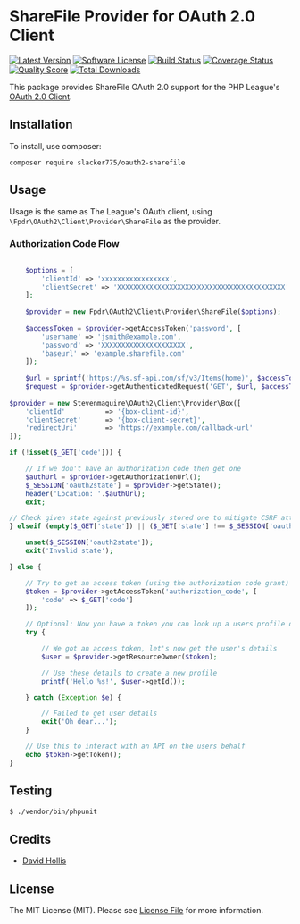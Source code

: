 # ShareFile Provider for OAuth 2.0 Client

[![Latest Version](https://img.shields.io/github/release/stevenmaguire/oauth2-box.svg?style=flat-square)](https://github.com/stevenmaguire/oauth2-box/releases)
[![Software License](https://img.shields.io/badge/license-MIT-brightgreen.svg?style=flat-square)](LICENSE.md)
[![Build Status](https://img.shields.io/travis/stevenmaguire/oauth2-box/master.svg?style=flat-square)](https://travis-ci.org/stevenmaguire/oauth2-box)
[![Coverage Status](https://img.shields.io/scrutinizer/coverage/g/stevenmaguire/oauth2-box.svg?style=flat-square)](https://scrutinizer-ci.com/g/stevenmaguire/oauth2-box/code-structure)
[![Quality Score](https://img.shields.io/scrutinizer/g/stevenmaguire/oauth2-box.svg?style=flat-square)](https://scrutinizer-ci.com/g/stevenmaguire/oauth2-box)
[![Total Downloads](https://img.shields.io/packagist/dt/stevenmaguire/oauth2-box.svg?style=flat-square)](https://packagist.org/packages/stevenmaguire/oauth2-box)

This package provides ShareFile OAuth 2.0 support for the PHP League's [OAuth 2.0 Client](https://github.com/thephpleague/oauth2-client).

## Installation

To install, use composer:

```
composer require slacker775/oauth2-sharefile
```

## Usage

Usage is the same as The League's OAuth client, using `\Fpdr\OAuth2\Client\Provider\ShareFile` as the provider.

### Authorization Code Flow

```php

    $options = [
        'clientId' => 'xxxxxxxxxxxxxxxxx',
        'clientSecret' => 'XXXXXXXXXXXXXXXXXXXXXXXXXXXXXXXXXXXXXXXXXX'
    ];
    
    $provider = new Fpdr\OAuth2\Client\Provider\ShareFile($options);
    
    $accessToken = $provider->getAccessToken('password', [
        'username' => 'jsmith@example.com',
        'password' => 'XXXXXXXXXXXXXXXXXXXXX',
        'baseurl' => 'example.sharefile.com'
    ]);
        
    $url = sprintf('https://%s.sf-api.com/sf/v3/Items(home)', $accessToken->getValues()['subdomain']);
    $request = $provider->getAuthenticatedRequest('GET', $url, $accessToken);
    
$provider = new Stevenmaguire\OAuth2\Client\Provider\Box([
    'clientId'          => '{box-client-id}',
    'clientSecret'      => '{box-client-secret}',
    'redirectUri'       => 'https://example.com/callback-url'
]);

if (!isset($_GET['code'])) {

    // If we don't have an authorization code then get one
    $authUrl = $provider->getAuthorizationUrl();
    $_SESSION['oauth2state'] = $provider->getState();
    header('Location: '.$authUrl);
    exit;

// Check given state against previously stored one to mitigate CSRF attack
} elseif (empty($_GET['state']) || ($_GET['state'] !== $_SESSION['oauth2state'])) {

    unset($_SESSION['oauth2state']);
    exit('Invalid state');

} else {

    // Try to get an access token (using the authorization code grant)
    $token = $provider->getAccessToken('authorization_code', [
        'code' => $_GET['code']
    ]);

    // Optional: Now you have a token you can look up a users profile data
    try {

        // We got an access token, let's now get the user's details
        $user = $provider->getResourceOwner($token);

        // Use these details to create a new profile
        printf('Hello %s!', $user->getId());

    } catch (Exception $e) {

        // Failed to get user details
        exit('Oh dear...');
    }

    // Use this to interact with an API on the users behalf
    echo $token->getToken();
}
```

## Testing

``` bash
$ ./vendor/bin/phpunit
```

## Credits

- [David Hollis](https://github.com/slacker775)


## License

The MIT License (MIT). Please see [License File](https://github.com/stevenmaguire/oauth2-box/blob/master/LICENSE) for more information.
